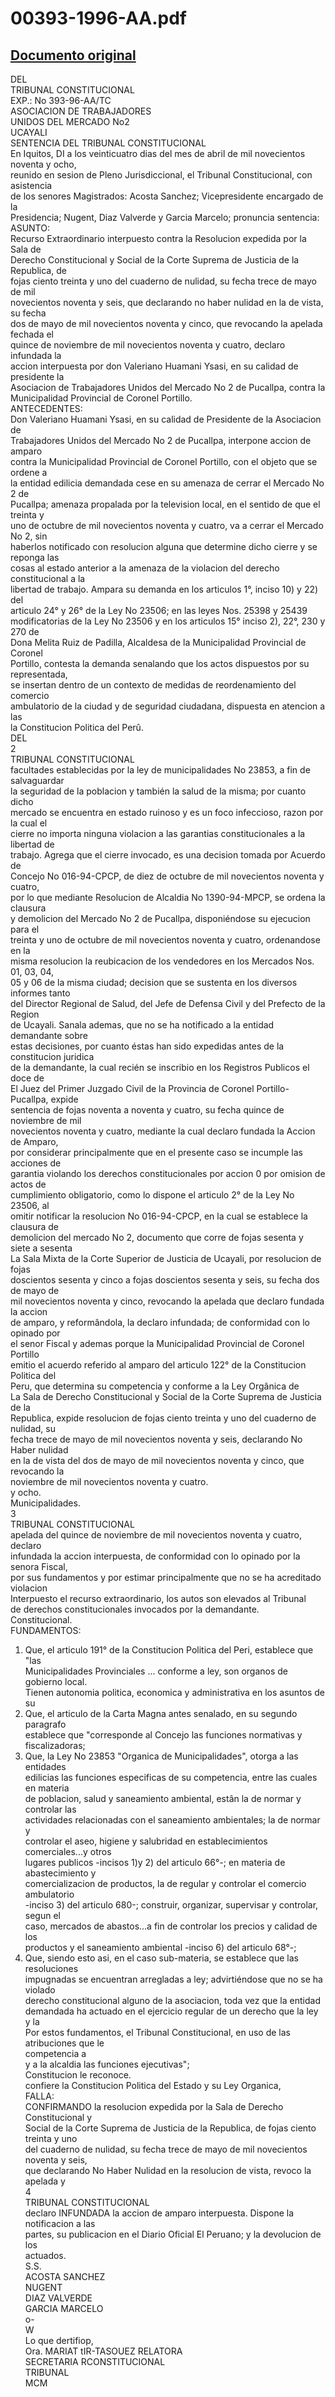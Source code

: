 
00393-1996-AA.pdf
=================
  
[Documento original](https://tc.gob.pe/jurisprudencia/1998/00393-1996-AA.pdf)  
---  
DEL  
TRIBUNAL CONSTITUCIONAL  
EXP.: No 393-96-AA/TC  
ASOCIACION DE TRABAJADORES  
UNIDOS DEL MERCADO No2  
UCAYALI  
SENTENCIA DEL TRIBUNAL CONSTITUCIONAL  
En Iquitos, DI a los veinticuatro dias del mes de abril de mil novecientos noventa y ocho,  
reunido en sesion de Pleno Jurisdiccional, el Tribunal Constitucional, con asistencia  
de los senores Magistrados: Acosta Sanchez; Vicepresidente encargado de la  
Presidencia; Nugent, Diaz Valverde y Garcia Marcelo; pronuncia sentencia:  
ASUNTO:  
Recurso Extraordinario interpuesto contra la Resolucion expedida por la Sala de  
Derecho Constitucional y Social de la Corte Suprema de Justicia de la Republica, de  
fojas ciento treinta y uno del cuaderno de nulidad, su fecha trece de mayo de mil  
novecientos noventa y seis, que declarando no haber nulidad en la de vista, su fecha  
dos de mayo de mil novecientos noventa y cinco, que revocando la apelada fechada el  
quince de noviembre de mil novecientos noventa y cuatro, declaro infundada la  
accion interpuesta por don Valeriano Huamani Ysasi, en su calidad de presidente la  
Asociacion de Trabajadores Unidos del Mercado No 2 de Pucallpa, contra la  
Municipalidad Provincial de Coronel Portillo.  
ANTECEDENTES:  
Don Valeriano Huamani Ysasi, en su calidad de Presidente de la Asociacion de  
Trabajadores Unidos del Mercado No 2 de Pucallpa, interpone accion de amparo  
contra la Municipalidad Provincial de Coronel Portillo, con el objeto que se ordene a  
la entidad edilicia demandada cese en su amenaza de cerrar el Mercado No 2 de  
Pucallpa; amenaza propalada por la television local, en el sentido de que el treinta y  
uno de octubre de mil novecientos noventa y cuatro, va a cerrar el Mercado No 2, sin  
haberlos notificado con resolucion alguna que determine dicho cierre y se reponga las  
cosas al estado anterior a la amenaza de la violacion del derecho constitucional a la  
libertad de trabajo. Ampara su demanda en los articulos 1°, inciso 10) y 22) del  
articulo 24° y 26° de la Ley No 23506; en las leyes Nos. 25398 y 25439  
modificatorias de la Ley No 23506 y en los articulos 15° inciso 2), 22°, 230 y 270 de  
Dona Melita Ruiz de Padilla, Alcaldesa de la Municipalidad Provincial de Coronel  
Portillo, contesta la demanda senalando que los actos dispuestos por su representada,  
se insertan dentro de un contexto de medidas de reordenamiento del comercio  
ambulatorio de la ciudad y de seguridad ciudadana, dispuesta en atencion a las  
la Constitucion Politica del Perû.  
DEL  
2  
TRIBUNAL CONSTITUCIONAL  
facultades establecidas por la ley de municipalidades No 23853, a fin de salvaguardar  
la seguridad de la poblacion y también la salud de la misma; por cuanto dicho  
mercado se encuentra en estado ruinoso y es un foco infeccioso, razon por la cual el  
cierre no importa ninguna violacion a las garantias constitucionales a la libertad de  
trabajo. Agrega que el cierre invocado, es una decision tomada por Acuerdo de  
Concejo No 016-94-CPCP, de diez de octubre de mil novecientos noventa y cuatro,  
por lo que mediante Resolucion de Alcaldia No 1390-94-MPCP, se ordena la clausura  
y demolicion del Mercado No 2 de Pucallpa, disponiéndose su ejecucion para el  
treinta y uno de octubre de mil novecientos noventa y cuatro, ordenandose en la  
misma resolucion la reubicacion de los vendedores en los Mercados Nos. 01, 03, 04,  
05 y 06 de la misma ciudad; decision que se sustenta en los diversos informes tanto  
del Director Regional de Salud, del Jefe de Defensa Civil y del Prefecto de la Region  
de Ucayali. Sanala ademas, que no se ha notificado a la entidad demandante sobre  
estas decisiones, por cuanto éstas han sido expedidas antes de la constitucion juridica  
de la demandante, la cual recién se inscribio en los Registros Publicos el doce de  
El Juez del Primer Juzgado Civil de la Provincia de Coronel Portillo-Pucallpa, expide  
sentencia de fojas noventa a noventa y cuatro, su fecha quince de noviembre de mil  
novecientos noventa y cuatro, mediante la cual declaro fundada la Accion de Amparo,  
por considerar principalmente que en el presente caso se incumple las acciones de  
garantia violando los derechos constitucionales por accion 0 por omision de actos de  
cumplimiento obligatorio, como lo dispone el articulo 2° de la Ley No 23506, al  
omitir notificar la resolucion No 016-94-CPCP, en la cual se establece la clausura de  
demolicion del mercado No 2, documento que corre de fojas sesenta y siete a sesenta  
La Sala Mixta de la Corte Superior de Justicia de Ucayali, por resolucion de fojas  
doscientos sesenta y cinco a fojas doscientos sesenta y seis, su fecha dos de mayo de  
mil novecientos noventa y cinco, revocando la apelada que declaro fundada la accion  
de amparo, y reformândola, la declaro infundada; de conformidad con lo opinado por  
el senor Fiscal y ademas porque la Municipalidad Provincial de Coronel Portillo  
emitio el acuerdo referido al amparo del articulo 122° de la Constitucion Politica del  
Peru, que determina su competencia y conforme a la Ley Orgânica de  
La Sala de Derecho Constitucional y Social de la Corte Suprema de Justicia de la  
Republica, expide resolucion de fojas ciento treinta y uno del cuaderno de nulidad, su  
fecha trece de mayo de mil novecientos noventa y seis, declarando No Haber nulidad  
en la de vista del dos de mayo de mil novecientos noventa y cinco, que revocando la  
noviembre de mil novecientos noventa y cuatro.  
y ocho.  
Municipalidades.  
3  
TRIBUNAL CONSTITUCIONAL  
apelada del quince de noviembre de mil novecientos noventa y cuatro, declaro  
infundada la accion interpuesta, de conformidad con lo opinado por la senora Fiscal,  
por sus fundamentos y por estimar principalmente que no se ha acreditado violacion  
Interpuesto el recurso extraordinario, los autos son elevados al Tribunal  
de derechos constitucionales invocados por la demandante.  
Constitucional.  
FUNDAMENTOS:  
1) Que, el articulo 191° de la Constitucion Politica del Peri, establece que "las  
Municipalidades Provinciales ... conforme a ley, son organos de gobierno local.  
Tienen autonomia politica, economica y administrativa en los asuntos de su  
2) Que, el articulo de la Carta Magna antes senalado, en su segundo paragrafo  
establece que "corresponde al Concejo las funciones normativas y fiscalizadoras;  
3) Que, la Ley No 23853 "Organica de Municipalidades", otorga a las entidades  
edilicias las funciones especificas de su competencia, entre las cuales en materia  
de poblacion, salud y saneamiento ambiental, estân la de normar y controlar las  
actividades relacionadas con el saneamiento ambientales; la de normar y  
controlar el aseo, higiene y salubridad en establecimientos comerciales...y otros  
lugares publicos -incisos 1)y 2) del articulo 66°-; en materia de abastecimiento y  
comercializacion de productos, la de regular y controlar el comercio ambulatorio  
-inciso 3) del articulo 680-; construir, organizar, supervisar y controlar, segun el  
caso, mercados de abastos...a fin de controlar los precios y calidad de los  
productos y el saneamiento ambiental -inciso 6) del articulo 68°-;  
4) Que, siendo esto asi, en el caso sub-materia, se establece que las resoluciones  
impugnadas se encuentran arregladas a ley; advirtiéndose que no se ha violado  
derecho constitucional alguno de la asociacion, toda vez que la entidad  
demandada ha actuado en el ejercicio regular de un derecho que la ley y la  
Por estos fundamentos, el Tribunal Constitucional, en uso de las atribuciones que le  
competencia a  
y a la alcaldia las funciones ejecutivas";  
Constitucion le reconoce.  
confiere la Constitucion Politica del Estado y su Ley Organica,  
FALLA:  
CONFIRMANDO la resolucion expedida por la Sala de Derecho Constitucional y  
Social de la Corte Suprema de Justicia de la Republica, de fojas ciento treinta y uno  
del cuaderno de nulidad, su fecha trece de mayo de mil novecientos noventa y seis,  
que declarando No Haber Nulidad en la resolucion de vista, revoco la apelada y  
4  
TRIBUNAL CONSTITUCIONAL  
declaro INFUNDADA la accion de amparo interpuesta. Dispone la notificacion a las  
partes, su publicacion en el Diario Oficial El Peruano; y la devolucion de los  
actuados.  
S.S.  
ACOSTA SANCHEZ  
NUGENT  
DIAZ VALVERDE  
GARCIA MARCELO  
o-  
W  
Lo que dertifiop,  
Ora. MARIAT tIR-TASOUEZ RELATORA  
SECRETARIA RCONSTITUCIONAL  
TRIBUNAL  
MCM